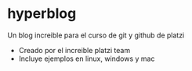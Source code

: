 # hyperblog
Un blog increible para el curso de git y github de platzi

* Creado por el increible platzi team
* Incluye ejemplos en linux, windows y mac